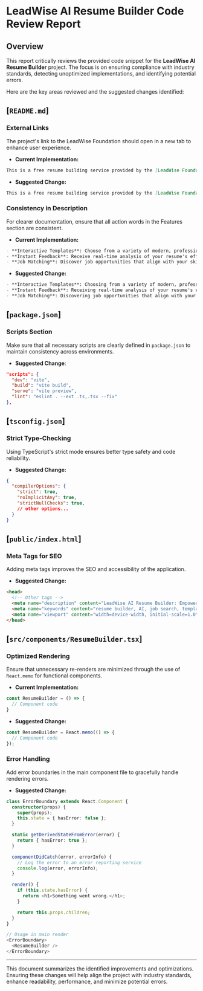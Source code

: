 # LeadWise AI Resume Builder Code Review Report

## Overview
This report critically reviews the provided code snippet for the **LeadWise AI Resume Builder** project. The focus is on ensuring compliance with industry standards, detecting unoptimized implementations, and identifying potential errors. 

Here are the key areas reviewed and the suggested changes identified:

## [`README.md`]
### External Links
The project's link to the LeadWise Foundation should open in a new tab to enhance user experience.

- **Current Implementation:**
```markdown
This is a free resume building service provided by the [LeadWise Foundation](https://letsleadwise.org) nonprofit.
```

- **Suggested Change:**
```markdown
This is a free resume building service provided by the [LeadWise Foundation](https://letsleadwise.org){:target="_blank"} nonprofit.
```

### Consistency in Description
For clearer documentation, ensure that all action words in the Features section are consistent.

- **Current Implementation:**
```markdown
- **Interactive Templates**: Choose from a variety of modern, professional, and creative templates.
- **Instant Feedback**: Receive real-time analysis of your resume's effectiveness.
- **Job Matching**: Discover job opportunities that align with your skills and career goals.
```

- **Suggested Change:**
```markdown
- **Interactive Templates**: Choosing from a variety of modern, professional, and creative templates.
- **Instant Feedback**: Receiving real-time analysis of your resume's effectiveness.
- **Job Matching**: Discovering job opportunities that align with your skills and career goals.
```

## [`package.json`]
### Scripts Section
Make sure that all necessary scripts are clearly defined in `package.json` to maintain consistency across environments.

- **Suggested Change**:
```json
"scripts": {
  "dev": "vite",
  "build": "vite build",
  "serve": "vite preview",
  "lint": "eslint . --ext .ts,.tsx --fix"
},
```

## [`tsconfig.json`]
### Strict Type-Checking
Using TypeScript's strict mode ensures better type safety and code reliability.

- **Suggested Change:**
```json
{
  "compilerOptions": {
    "strict": true,
    "noImplicitAny": true,
    "strictNullChecks": true,
    // other options...
  }
}
```

## [`public/index.html`]
### Meta Tags for SEO
Adding meta tags improves the SEO and accessibility of the application.

- **Suggested Change:**
```html
<head>
  <!-- Other tags -->
  <meta name="description" content="LeadWise AI Resume Builder: Empowering job seekers by providing modern, effective tools to create professional resumes.">
  <meta name="keywords" content="resume builder, AI, job search, templates, career">
  <meta name="viewport" content="width=device-width, initial-scale=1.0">
</head>
```

## [`src/components/ResumeBuilder.tsx`]
### Optimized Rendering
Ensure that unnecessary re-renders are minimized through the use of `React.memo` for functional components.

- **Current Implementation:**
```typescript
const ResumeBuilder = () => {
  // Component code
}
```

- **Suggested Change:**
```typescript
const ResumeBuilder = React.memo(() => {
  // Component code
});
```

### Error Handling
Add error boundaries in the main component file to gracefully handle rendering errors.

- **Suggested Change:**
```typescript
class ErrorBoundary extends React.Component {
  constructor(props) {
    super(props);
    this.state = { hasError: false };
  }

  static getDerivedStateFromError(error) {
    return { hasError: true };
  }

  componentDidCatch(error, errorInfo) {
    // Log the error to an error reporting service
    console.log(error, errorInfo);
  }

  render() {
    if (this.state.hasError) {
      return <h1>Something went wrong.</h1>;
    }

    return this.props.children; 
  }
}

// Usage in main render
<ErrorBoundary>
  <ResumeBuilder />
</ErrorBoundary>
```

---

This document summarizes the identified improvements and optimizations. Ensuring these changes will help align the project with industry standards, enhance readability, performance, and minimize potential errors.